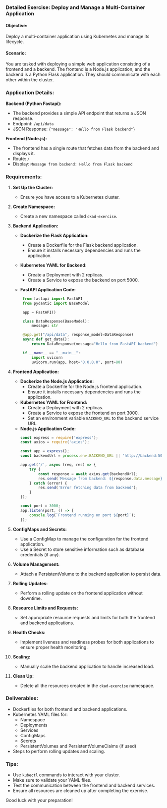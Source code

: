### Detailed Exercise: Deploy and Manage a Multi-Container Application

#### Objective:
Deploy a multi-container application using Kubernetes and manage its lifecycle.

#### Scenario:
You are tasked with deploying a simple web application consisting of a frontend and a backend. The frontend is a Node.js application, and the backend is a Python Flask application. They should communicate with each other within the cluster.

### Application Details:

**Backend (Python Fastapi):**
- The backend provides a simple API endpoint that returns a JSON response.
- Endpoint: `/api/data`
- JSON Response: `{"message": "Hello from Flask backend"}`

**Frontend (Node.js):**
- The frontend has a single route that fetches data from the backend and displays it.
- Route: `/`
- Display: `Message from backend: Hello from Flask backend`

### Requirements:

1. **Set Up the Cluster:**
   - Ensure you have access to a Kubernetes cluster.

2. **Create Namespace:**
   - Create a new namespace called `ckad-exercise`.

3. **Backend Application:**
   - **Dockerize the Flask Application:**
     - Create a Dockerfile for the Flask backend application.
     - Ensure it installs necessary dependencies and runs the application.
   - **Kubernetes YAML for Backend:**
     - Create a Deployment with 2 replicas.
     - Create a Service to expose the backend on port 5000.
   - **FastAPI Application Code:**

     ```python
      from fastapi import FastAPI
      from pydantic import BaseModel

      app = FastAPI()

      class DataResponse(BaseModel):
          message: str

      @app.get("/api/data", response_model=DataResponse)
      async def get_data():
          return DataResponse(message="Hello from FastAPI backend")

      if __name__ == "__main__":
          import uvicorn
          uvicorn.run(app, host="0.0.0.0", port=80)
     ```

4. **Frontend Application:**
   - **Dockerize the Node.js Application:**
     - Create a Dockerfile for the Node.js frontend application.
     - Ensure it installs necessary dependencies and runs the application.
   - **Kubernetes YAML for Frontend:**
     - Create a Deployment with 2 replicas.
     - Create a Service to expose the frontend on port 3000.
     - Set an environment variable `BACKEND_URL` to the backend service URL.
   - **Node.js Application Code:**
     ```javascript
     const express = require('express');
     const axios = require('axios');

     const app = express();
     const backendUrl = process.env.BACKEND_URL || 'http://backend:5000/api/data';

     app.get('/', async (req, res) => {
         try {
             const response = await axios.get(backendUrl);
             res.send(`Message from backend: ${response.data.message}`);
         } catch (error) {
             res.send('Error fetching data from backend');
         }
     });

     const port = 3000;
     app.listen(port, () => {
         console.log(`Frontend running on port ${port}`);
     });
     ```

5. **ConfigMaps and Secrets:**
   - Use a ConfigMap to manage the configuration for the frontend application.
   - Use a Secret to store sensitive information such as database credentials (if any).

6. **Volume Management:**
   - Attach a PersistentVolume to the backend application to persist data.

7. **Rolling Updates:**
   - Perform a rolling update on the frontend application without downtime.

8. **Resource Limits and Requests:**
   - Set appropriate resource requests and limits for both the frontend and backend applications.

9. **Health Checks:**
   - Implement liveness and readiness probes for both applications to ensure proper health monitoring.

10. **Scaling:**
    - Manually scale the backend application to handle increased load.

11. **Clean Up:**
    - Delete all the resources created in the `ckad-exercise` namespace.

### Deliverables:
- Dockerfiles for both frontend and backend applications.
- Kubernetes YAML files for:
  - Namespace
  - Deployments
  - Services
  - ConfigMaps
  - Secrets
  - PersistentVolumes and PersistentVolumeClaims (if used)
- Steps to perform rolling updates and scaling.

### Tips:
- Use `kubectl` commands to interact with your cluster.
- Make sure to validate your YAML files.
- Test the communication between the frontend and backend services.
- Ensure all resources are cleaned up after completing the exercise.

Good luck with your preparation!
